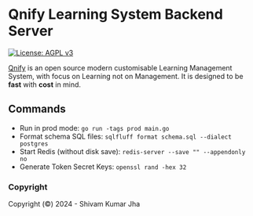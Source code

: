 # Qnify Learning System Backend Server

[![License: AGPL v3](https://img.shields.io/badge/License-AGPL%20v3-blue.svg)](https://www.gnu.org/licenses/agpl-3.0)

[Qnify](https://qnify.pages.dev/) is an open source modern customisable Learning Management System, with focus on Learning not on Management. It is designed to be **fast** with **cost** in mind.

## Commands

- Run in prod mode: `go run -tags prod main.go`
- Format schema SQL files: `sqlfluff format schema.sql --dialect postgres`
- Start Redis (without disk save): `redis-server --save "" --appendonly no`
- Generate Token Secret Keys: `openssl rand -hex 32`

### Copyright

Copyright (©) 2024 - Shivam Kumar Jha
